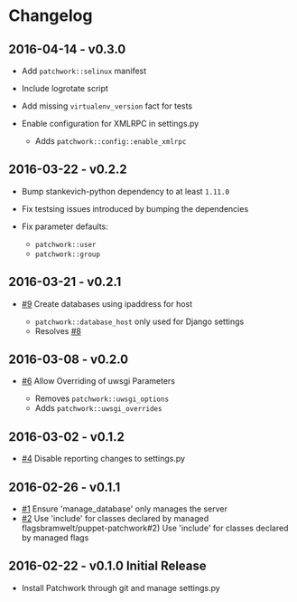# Changelog

## 2016-04-14 - v0.3.0

* Add `patchwork::selinux` manifest
* Include logrotate script
* Add missing `virtualenv_version` fact for tests
* Enable configuration for XMLRPC in settings.py

  * Adds `patchwork::config::enable_xmlrpc`

## 2016-03-22 - v0.2.2

* Bump stankevich-python dependency to at least `1.11.0`
* Fix testsing issues introduced by bumping the dependencies
* Fix parameter defaults:

  * `patchwork::user`
  * `patchwork::group`

## 2016-03-21 - v0.2.1

* [#9](https://github.com/bramwelt/puppet-patchwork/pull/9) Create databases using ipaddress for host

  * `patchwork::database_host` only used for Django settings
  * Resolves [#8](https://github.com/bramwelt/puppet-patchwork/pull/8)

## 2016-03-08 - v0.2.0

* [#6](https://github.com/bramwelt/puppet-patchwork/pull/6) Allow Overriding of uwsgi Parameters

  * Removes `patchwork::uwsgi_options`
  * Adds    `patchwork::uwsgi_overrides`

## 2016-03-02 - v0.1.2

* [#4](https://github.com/bramwelt/puppet-patchwork/pull/4) Disable reporting changes to settings.py

## 2016-02-26 - v0.1.1

* [#1](https://github.com/bramwelt/puppet-patchwork/pull/1) Ensure 'manage_database' only manages the server
* [#2](https://github.com/bramwelt/puppet-patchwork/pull/2) Use 'include' for classes declared by managed flagsbramwelt/puppet-patchwork#2) Use 'include' for classes declared by managed flags

## 2016-02-22 - v0.1.0 Initial Release

* Install Patchwork through git and manage settings.py
